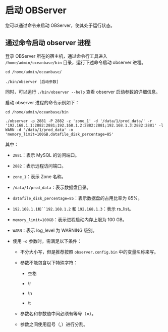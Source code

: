 启动 OBServer 
================================

您可以通过命令来启动 OBServer，使其处于运行状态。

通过命令启动 observer 进程 
---------------------------------------

登录 OBServer 所在的宿主机，通过命令行工具进入 `/home/admin/oceanbase/bin` 目录，运行下述命令启动 observer 进程。

```shell
cd /home/admin/oceanbase/

./bin/observer [启动参数]
```



同时，可以运行 `./bin/observer --help` 查看 observer 启动参数的详细信息。

启动 observer 进程的命令示例如下：

```shell
cd /home/admin/oceanbase/bin

./observer -p 2881 -P 2882 -z 'zone_1' -d '/data/1/prod_data/' -r '192.168.1.1:2882:2881;192.168.1.2:2882:2881;192.168.1.3:2882:2881' -l WARN -d '/data/1/prod_data' -o 'memory_limit=100GB,datafile_disk_percentage=85'
```



其中：

* `2881`：表示 MySQL 的访问端口。

  

* `2882`：表示远程访问端口。

  

* `zone_1`：表示 Zone 名称。

  

* `/data/1/prod_data`：表示数据盘目录。

  

* `datafile_disk_percentage=85`：表示数据盘的占用比率为 85%。

  

* `192.168.1.1和``192.168.1.2` 和 `192.168.1.3`：表示 rs_list。

  

* `memory_limit=100GB`：表示进程启动内存上限为 100 GB。

  

* `WARN`：表示 log_level 为 WARNING 级别。

  

* 使用 `-o` 参数时，需满足以下条件：

  * 不分大小写，但是推荐按照 `observer.config.bin` 中的变量名称来写。

    
  
  * 参数不能包含以下特殊字符：

    * 空格

      
    
    * \\r

      
    
    * \\n

      
    
    * \\t

      
    

    
  
  * 参数名和参数值中间必须有等号（=）。

    
  
  * 参数之间使用逗号（,）进行分割。

    
  

  



